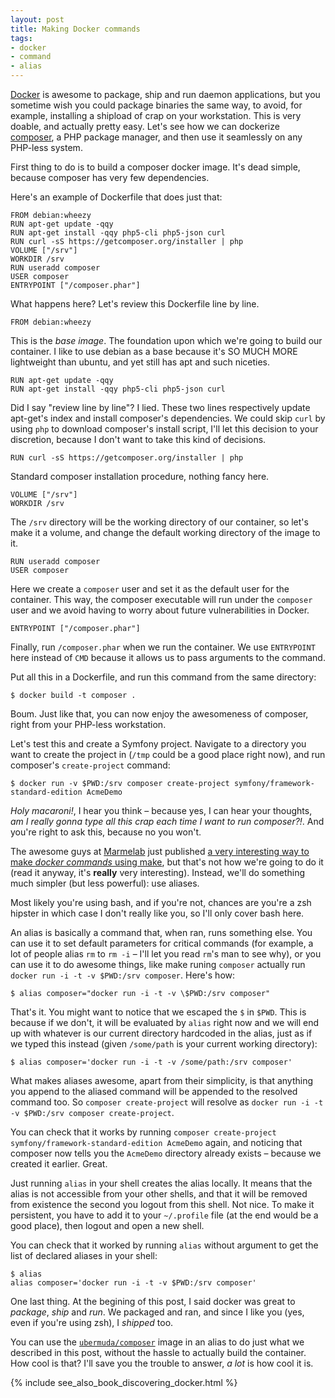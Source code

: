 ```yaml
---
layout: post
title: Making Docker commands
tags:
- docker
- command
- alias
---
```


[Docker](http://docker.com/) is awesome to package, ship and run daemon applications, but you sometime wish you could package binaries the same way, to avoid, for example, installing a shipload of crap on your workstation. This is very doable, and actually pretty easy. Let's see how we can dockerize [composer](http://getcomposer.org/), a PHP package manager, and then use it seamlessly on any PHP-less system.

First thing to do is to build a composer docker image. It's dead simple, because composer has very few dependencies.

Here's an example of Dockerfile that does just that:

    FROM debian:wheezy
    RUN apt-get update -qqy
    RUN apt-get install -qqy php5-cli php5-json curl
    RUN curl -sS https://getcomposer.org/installer | php
    VOLUME ["/srv"]
    WORKDIR /srv
    RUN useradd composer
    USER composer
    ENTRYPOINT ["/composer.phar"]

What happens here? Let's review this Dockerfile line by line.

    FROM debian:wheezy

This is the *base image*. The foundation upon which we're going to build our container. I like to use debian as a base because it's SO MUCH MORE lightweight than ubuntu, and yet still has apt and such niceties.

    RUN apt-get update -qqy
    RUN apt-get install -qqy php5-cli php5-json curl

Did I say "review line by line"? I lied. These two lines respectively update apt-get's index and install composer's dependencies. We could skip `curl` by using `php` to download composer's install script, I'll let this decision to your discretion, because I don't want to take this kind of decisions.

    RUN curl -sS https://getcomposer.org/installer | php

Standard composer installation procedure, nothing fancy here.

    VOLUME ["/srv"]
    WORKDIR /srv

The `/srv` directory will be the working directory of our container, so let's make it a volume, and change the default working directory of the image to it.

    RUN useradd composer
    USER composer

Here we create a `composer` user and set it as the default user for the container. This way, the composer executable will run under the `composer` user and we avoid having to worry about future vulnerabilities in Docker.

    ENTRYPOINT ["/composer.phar"]

Finally, run `/composer.phar` when we run the container. We use `ENTRYPOINT` here instead of `CMD` because it allows us to pass arguments to the command.

Put all this in a Dockerfile, and run this command from the same directory:

    $ docker build -t composer .

Boum. Just like that, you can now enjoy the awesomeness of composer, right from your PHP-less workstation.

Let's test this and create a Symfony project. Navigate to a directory you want to create the project in (`/tmp` could be a good place right now), and run composer's `create-project` command:

    $ docker run -v $PWD:/srv composer create-project symfony/framework-standard-edition AcmeDemo

*Holy macaroni!*, I hear you think – because yes, I can hear your thoughts, *am I really gonna type all this crap each time I want to run composer?!*. And you're right to ask this, because no you won't.

The awesome guys at [Marmelab](http://marmelab.com/) just published [a very interesting way to make *docker commands* using make](http://marmelab.com/blog/2014/09/10/make-docker-command.html), but that's not how we're going to do it (read it anyway, it's **really** very interesting). Instead, we'll do something much simpler (but less powerful): use aliases.

Most likely you're using bash, and if you're not, chances are you're a zsh hipster in which case I don't really like you, so I'll only cover bash here.

An alias is basically a command that, when ran, runs something else. You can use it to set default parameters for critical commands (for example, a lot of people alias `rm` to `rm -i` – I'll let you read `rm`'s man to see why), or you can use it to do awesome things, like make runing `composer` actually run `docker run -i -t -v $PWD:/srv composer`. Here's how:

    $ alias composer="docker run -i -t -v \$PWD:/srv composer"

That's it. You might want to notice that we escaped the `$` in `$PWD`. This is because if we don't, it will be evaluated by `alias` right now and we will end up with whatever is our current directory hardcoded in the alias, just as if we typed this instead (given `/some/path` is your current working directory):

    $ alias composer='docker run -i -t -v /some/path:/srv composer'

What makes aliases awesome, apart from their simplicity, is that anything you append to the aliased command will be appended to the resolved command too. So `composer create-project` will resolve as `docker run -i -t -v $PWD:/srv composer create-project`.

You can check that it works by running `composer create-project symfony/framework-standard-edition AcmeDemo` again, and noticing that composer now tells you the `AcmeDemo` directory already exists – because we created it earlier. Great.

Just running `alias` in your shell creates the alias locally. It means that the alias is not accessible from your other shells, and that it will be removed from existence the second you logout from this shell. Not nice. To make it persistent, you have to add it to your `~/.profile` file (at the end would be a good place), then logout and open a new shell.

You can check that it worked by running `alias` without argument to get the list of declared aliases in your shell:

    $ alias
    alias composer='docker run -i -t -v $PWD:/srv composer'

One last thing. At the begining of this post, I said docker was great to *package*, *ship* and *run*. We packaged and ran, and since I like you (yes, even if you're using zsh), I *shipped* too.

You can use the [`ubermuda/composer`](https://registry.hub.docker.com/u/ubermuda/composer/) image in an alias to do just what we described in this post, without the hassle to actually build the container. How cool is that? I'll save you the trouble to answer, *a lot* is how cool it is.

{% include see_also_book_discovering_docker.html %}